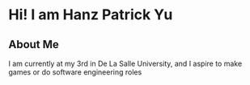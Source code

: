 # Hi! I am Hanz Patrick Yu
 
## About Me
I am currently at my 3rd in De La Salle University, and I aspire to make games or do software engineering roles
